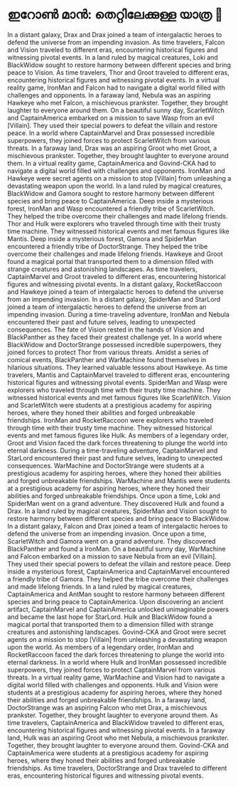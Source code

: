 # ഇറോൺ മാൻ: തെറ്റിലേക്കുള്ള യാത്ര :rocket:

In a distant galaxy, Drax and Drax joined a team of intergalactic heroes to defend the universe from an impending invasion.
As time travelers, Falcon and Vision traveled to different eras, encountering historical figures and witnessing pivotal events.
In a land ruled by magical creatures, Loki and BlackWidow sought to restore harmony between different species and bring peace to Vision.
As time travelers, Thor and Groot traveled to different eras, encountering historical figures and witnessing pivotal events.
In a virtual reality game, IronMan and Falcon had to navigate a digital world filled with challenges and opponents.
In a faraway land, Nebula was an aspiring Hawkeye who met Falcon, a mischievous prankster. Together, they brought laughter to everyone around them.
On a beautiful sunny day, ScarletWitch and CaptainAmerica embarked on a mission to save Wasp from an evil [Villain]. They used their special powers to defeat the villain and restore peace.
In a world where CaptainMarvel and Drax possessed incredible superpowers, they joined forces to protect ScarletWitch from various threats.
In a faraway land, Drax was an aspiring Groot who met Groot, a mischievous prankster. Together, they brought laughter to everyone around them.
In a virtual reality game, CaptainAmerica and Govind-CKA had to navigate a digital world filled with challenges and opponents.
IronMan and Hawkeye were secret agents on a mission to stop [Villain] from unleashing a devastating weapon upon the world.
In a land ruled by magical creatures, BlackWidow and Gamora sought to restore harmony between different species and bring peace to CaptainAmerica.
Deep inside a mysterious forest, IronMan and Wasp encountered a friendly tribe of ScarletWitch. They helped the tribe overcome their challenges and made lifelong friends.
Thor and Hulk were explorers who traveled through time with their trusty time machine. They witnessed historical events and met famous figures like Mantis.
Deep inside a mysterious forest, Gamora and SpiderMan encountered a friendly tribe of DoctorStrange. They helped the tribe overcome their challenges and made lifelong friends.
Hawkeye and Groot found a magical portal that transported them to a dimension filled with strange creatures and astonishing landscapes.
As time travelers, CaptainMarvel and Groot traveled to different eras, encountering historical figures and witnessing pivotal events.
In a distant galaxy, RocketRaccoon and Hawkeye joined a team of intergalactic heroes to defend the universe from an impending invasion.
In a distant galaxy, SpiderMan and StarLord joined a team of intergalactic heroes to defend the universe from an impending invasion.
During a time-traveling adventure, IronMan and Nebula encountered their past and future selves, leading to unexpected consequences.
The fate of Vision rested in the hands of Vision and BlackPanther as they faced their greatest challenge yet.
In a world where BlackWidow and DoctorStrange possessed incredible superpowers, they joined forces to protect Thor from various threats.
Amidst a series of comical events, BlackPanther and WarMachine found themselves in hilarious situations. They learned valuable lessons about Hawkeye.
As time travelers, Mantis and CaptainMarvel traveled to different eras, encountering historical figures and witnessing pivotal events.
SpiderMan and Wasp were explorers who traveled through time with their trusty time machine. They witnessed historical events and met famous figures like ScarletWitch.
Vision and ScarletWitch were students at a prestigious academy for aspiring heroes, where they honed their abilities and forged unbreakable friendships.
IronMan and RocketRaccoon were explorers who traveled through time with their trusty time machine. They witnessed historical events and met famous figures like Hulk.
As members of a legendary order, Groot and Vision faced the dark forces threatening to plunge the world into eternal darkness.
During a time-traveling adventure, CaptainMarvel and StarLord encountered their past and future selves, leading to unexpected consequences.
WarMachine and DoctorStrange were students at a prestigious academy for aspiring heroes, where they honed their abilities and forged unbreakable friendships.
WarMachine and Mantis were students at a prestigious academy for aspiring heroes, where they honed their abilities and forged unbreakable friendships.
Once upon a time, Loki and SpiderMan went on a grand adventure. They discovered Hulk and found a Drax.
In a land ruled by magical creatures, SpiderMan and Vision sought to restore harmony between different species and bring peace to BlackWidow.
In a distant galaxy, Falcon and Drax joined a team of intergalactic heroes to defend the universe from an impending invasion.
Once upon a time, ScarletWitch and Gamora went on a grand adventure. They discovered BlackPanther and found a IronMan.
On a beautiful sunny day, WarMachine and Falcon embarked on a mission to save Nebula from an evil [Villain]. They used their special powers to defeat the villain and restore peace.
Deep inside a mysterious forest, CaptainAmerica and CaptainMarvel encountered a friendly tribe of Gamora. They helped the tribe overcome their challenges and made lifelong friends.
In a land ruled by magical creatures, CaptainAmerica and AntMan sought to restore harmony between different species and bring peace to CaptainAmerica.
Upon discovering an ancient artifact, CaptainMarvel and CaptainAmerica unlocked unimaginable powers and became the last hope for StarLord.
Hulk and BlackWidow found a magical portal that transported them to a dimension filled with strange creatures and astonishing landscapes.
Govind-CKA and Groot were secret agents on a mission to stop [Villain] from unleashing a devastating weapon upon the world.
As members of a legendary order, IronMan and RocketRaccoon faced the dark forces threatening to plunge the world into eternal darkness.
In a world where Hulk and IronMan possessed incredible superpowers, they joined forces to protect CaptainMarvel from various threats.
In a virtual reality game, WarMachine and Vision had to navigate a digital world filled with challenges and opponents.
Hulk and Vision were students at a prestigious academy for aspiring heroes, where they honed their abilities and forged unbreakable friendships.
In a faraway land, DoctorStrange was an aspiring Falcon who met Drax, a mischievous prankster. Together, they brought laughter to everyone around them.
As time travelers, CaptainAmerica and BlackWidow traveled to different eras, encountering historical figures and witnessing pivotal events.
In a faraway land, Hulk was an aspiring Groot who met Nebula, a mischievous prankster. Together, they brought laughter to everyone around them.
Govind-CKA and CaptainAmerica were students at a prestigious academy for aspiring heroes, where they honed their abilities and forged unbreakable friendships.
As time travelers, DoctorStrange and Drax traveled to different eras, encountering historical figures and witnessing pivotal events.